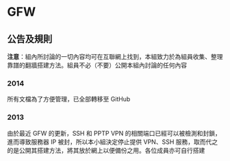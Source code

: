 # GFW

## 公告及規則

**注意**：組內所討論的一切內容均可在互聯網上找到，本組致力於為組員收集、整理靠譜的翻牆搭建方法。組員不必（不要）公開本組內討論的任何內容

### 2014

所有文檔為了方便管理，已全部轉移至 GitHub

### 2013

由於最近 GFW 的更新，SSH 和 PPTP VPN 的相關端口已經可以被檢測和封鎖，進而導致服務器 IP 被封，所以本小組決定停止提供 VPN、SSH 服務，取而代之的是公開其搭建方法，將其放於網上以便備份之用。各位成員亦可自行搭建
